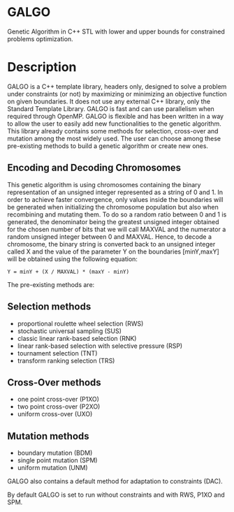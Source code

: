 # GALGO
Genetic Algorithm in C++ STL with lower and upper bounds for constrained problems optimization.

# Description
GALGO is a C++ template library, headers only, designed to solve a problem under constraints (or not) by maximizing or minimizing an objective function on given boundaries. It does not use any external C++ library, only the Standard Template Library. GALGO is fast and can use parallelism when required through OpenMP. GALGO is flexible and has been written in a way to allow the user to easily add new functionalities to the genetic algorithm. This library already contains some methods for selection, cross-over and mutation among the most widely used. The user can choose among these pre-existing methods to build a genetic algorithm or create new ones.

## Encoding and Decoding Chromosomes
This genetic algorithm is using chromosomes containing the binary representation of an unsigned integer represented as a string of 0 and 1. In order to achieve faster convergence, only values inside the boundaries will be generated when initializing the chromosome population but also when recombining and mutating them. To do so a random ratio between 0 and 1 is generated, the denominator being the greatest unsigned integer obtained for the chosen number of bits that we will call MAXVAL and the numerator a random unsigned integer between 0 and MAXVAL. Hence, to decode a chromosome, the binary string is converted back to an unsigned integer called X and the value of the parameter Y on the boundaries [minY,maxY] will be obtained using the following equation:
```
Y = minY + (X / MAXVAL) * (maxY - minY)
```

The pre-existing methods are:

## Selection methods
- proportional roulette wheel selection (RWS)
- stochastic universal sampling (SUS)
- classic linear rank-based selection (RNK)
- linear rank-based selection with selective pressure (RSP)
- tournament selection (TNT)
- transform ranking selection (TRS)

## Cross-Over methods
- one point cross-over (P1XO)
- two point cross-over (P2XO)
- uniform cross-over (UXO)

## Mutation methods
- boundary mutation (BDM)
- single point mutation (SPM)
- uniform mutation (UNM)

GALGO also contains a default method for adaptation to constraints (DAC).

By default GALGO is set to run without constraints and with RWS, P1XO and SPM.


